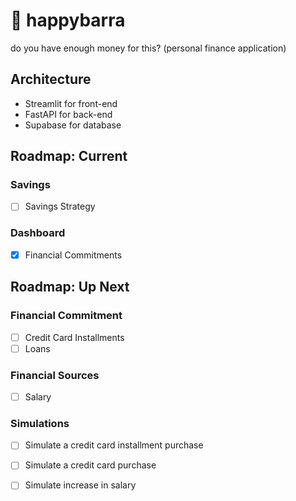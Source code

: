 # 🐹 happybarra
do you have enough money for this? (personal finance application)

## Architecture
- Streamlit for front-end
- FastAPI for back-end
- Supabase for database

## Roadmap: Current
### Savings
- [ ] Savings Strategy

### Dashboard
- [x] Financial Commitments

## Roadmap: Up Next

### Financial Commitment
- [ ] Credit Card Installments
- [ ] Loans

### Financial Sources
- [ ] Salary

### Simulations
- [ ] Simulate a credit card installment purchase
- [ ] Simulate a credit card purchase
- [ ] Simulate increase in salary




